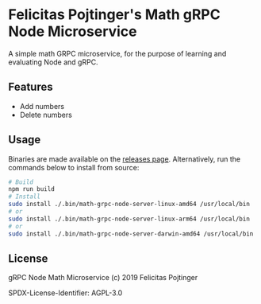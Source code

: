 # Felicitas Pojtinger's Math gRPC Node Microservice

A simple math GRPC microservice, for the purpose of learning and evaluating Node and gRPC.

## Features

- Add numbers
- Delete numbers

## Usage

Binaries are made available on the [releases page](https://github.com/pojntfx/math-grpc-node/releases/latest). Alternatively, run the commands below to install from source:

```bash
# Build
npm run build
# Install
sudo install ./.bin/math-grpc-node-server-linux-amd64 /usr/local/bin
# or
sudo install ./.bin/math-grpc-node-server-linux-arm64 /usr/local/bin
# or
sudo install ./.bin/math-grpc-node-server-darwin-amd64 /usr/local/bin
```

## License

gRPC Node Math Microservice (c) 2019 Felicitas Pojtinger

SPDX-License-Identifier: AGPL-3.0
